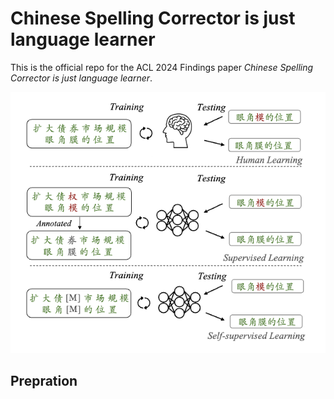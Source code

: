 # Chinese Spelling Corrector is just language learner

This is the official repo for the ACL 2024 Findings paper *Chinese Spelling Corrector is just language learner*.

![img](https://github.com/Jianglai-0023/self-supervised-csc/blob/main/figs/fig1.png)

## Prepration

